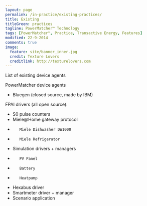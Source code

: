 ```yaml
---
layout: page
permalink: /in-practice/existing-practices/
title: Existing
titleGreen: practices
tagline: PowerMatcher™ Technology
tags: [PowerMatcher™, Practice, Transactive Energy, Features]
modified: 22-9-2014
comments: true
image:
  feature: site/banner_inner.jpg
  credit: Texture Lovers
  creditlink: http://texturelovers.com
---
```


List of existing device agents

PowerMatcher device agents

* Bluegen (closed source, made by IBM)

FPAI drivers (all open source):

* S0 pulse counters 
* Miele@Home gateway protocol
 *        Miele Dishwasher DW1000
 *        Miele Refrigerator
* Simulation drivers + managers
 *        PV Panel
 *        Battery
 *        Heatpump
* Hexabus driver
*    Smartmeter driver + manager
* Scenario application